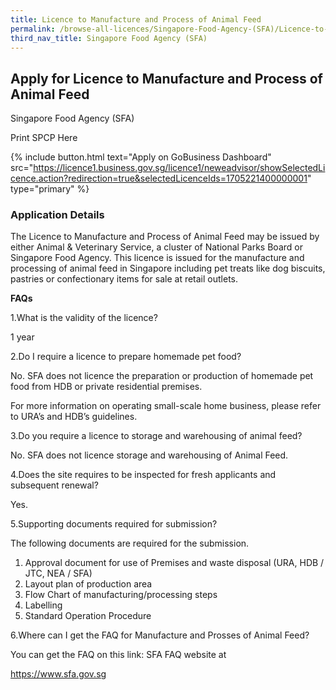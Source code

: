 ```yaml
---
title: Licence to Manufacture and Process of Animal Feed
permalink: /browse-all-licences/Singapore-Food-Agency-(SFA)/Licence-to-Manufacture-and-Process-of-Animal-Feed
third_nav_title: Singapore Food Agency (SFA)
---
```


## Apply for Licence to Manufacture and Process of Animal Feed

Singapore Food Agency (SFA)

Print SPCP Here

{% include button.html text="Apply on GoBusiness Dashboard" src="https://licence1.business.gov.sg/licence1/neweadvisor/showSelectedLicence.action?redirection=true&selectedLicenceIds=1705221400000001" type="primary" %}

### Application Details
<p>The Licence to Manufacture and Process of Animal Feed may be issued by either Animal &amp; Veterinary Service, a cluster of National Parks Board or Singapore Food Agency. This licence is issued for the manufacture and processing of animal feed in Singapore including pet treats like dog biscuits, pastries or confectionary items for sale at retail outlets.</p>
<p><strong>FAQs</strong></p>
<div>1.What is the validity of the licence?</div>
<p>1 year</p>
<div>2.Do I require a licence to prepare homemade pet food?</div>
<p>No. SFA does not licence the preparation or production of homemade pet food from HDB or private residential premises.</p>
<p>For more information on operating small-scale home business, please refer to URA&rsquo;s and HDB&rsquo;s guidelines.</p>
<div>3.Do you require a licence to storage and warehousing of animal feed?</div>
<p>No. SFA does not licence storage and warehousing of Animal Feed.</p>
<div>4.Does the site requires to be inspected for fresh applicants and subsequent renewal?</div>
<p>Yes.</p>
<div>5.Supporting documents required for submission?</div>
<p>The following documents are required for the submission.</p>
<ol>
<li>Approval document for use of Premises and waste disposal (URA, HDB / JTC, NEA / SFA)</li>
<li>Layout plan of production area</li>
<li>Flow Chart of manufacturing/processing steps</li>
<li>Labelling</li>
<li>Standard Operation Procedure</li>
</ol>
<div>6.Where can I get the FAQ for Manufacture and Prosses of Animal Feed?</div>
<p>You can get the FAQ on this link: SFA FAQ website at</p>
<p><a href="https://www.sfa.gov.sg/">https://www.sfa.gov.sg</a></p>

